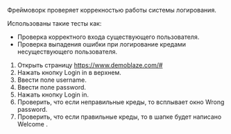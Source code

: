 Фреймоворк проверяет коррекностью работы системы логирования.

Использованы такие тесты как:
- Проверка корректного входа существующего пользователя.
- Проверка выпадения ошибки при логирование кредами несуществующего пользователя.

1. Открыть страницу https://www.demoblaze.com/#
2. Нажать кнопку Login in в верхнем. 
3. Ввести поле username.
4. Ввести поле password.
5. Нажать кнопку Login in.
6. Проверить, что если неправильные креды, то всплывает окно Wrong password.
7. Проверить, что если правильные креды, то в шапке будет написано Welcome <username>.
